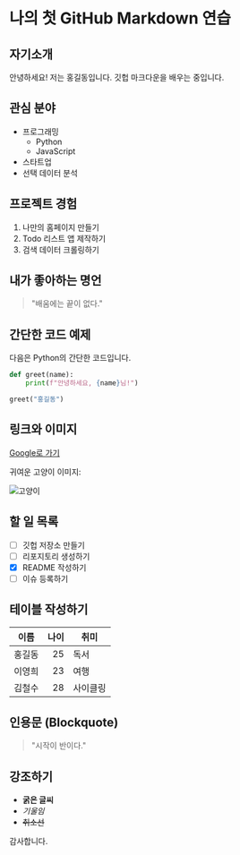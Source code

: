 # 나의 첫 GitHub Markdown 연습

## 자기소개
안녕하세요! 저는 홍길동입니다. 깃헙 마크다운을 배우는 중입니다.

## 관심 분야
- 프로그래밍
  - Python
  - JavaScript
- 스타트업
- 선택 데이터 분석

## 프로젝트 경험
1. 나만의 홈페이지 만들기  
2. Todo 리스트 앱 제작하기  
3. 검색 데이터 크롤링하기

## 내가 좋아하는 명언
> "배움에는 끝이 없다."

## 간단한 코드 예제
다음은 Python의 간단한 코드입니다.

```python
def greet(name):
    print(f"안녕하세요, {name}님!")

greet("홍길동")
```

## 링크와 이미지
[Google로 가기](https://www.google.com)

귀여운 고양이 이미지:

![고양이](https://health.chosun.com/site/data/img_dir/2023/07/17/2023071701753_0.jpg)

## 할 일 목록
- [ ] 깃헙 저장소 만들기  
- [ ] 리포지토리 생성하기  
- [x] README 작성하기  
- [ ] 이슈 등록하기

## 테이블 작성하기
| 이름   | 나이 | 취미      |
|--------|-----:|-----------|
| 홍길동 | 25   | 독서      |
| 이영희 | 23   | 여행      |
| 김철수 | 28   | 사이클링  |

## 인용문 (Blockquote)
> "시작이 반이다."

## 강조하기
- **굵은 글씨**
- *기울임*
- ~~취소선~~



감사합니다.
